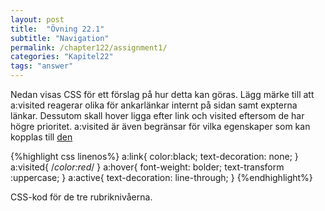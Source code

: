 ```yaml
---
layout: post
title:  "Övning 22.1"
subtitle: "Navigation"
permalink: /chapter122/assignment1/
categories: "Kapitel22"
tags: "answer"
---
```

Nedan visas CSS för ett förslag på hur detta kan göras. Lägg märke till att a:visited reagerar olika för ankarlänkar internt på sidan samt expterna länkar. Dessutom skall hover ligga efter link och visited eftersom de har högre prioritet. a:visited är även begränsar för vilka egenskaper som kan kopplas till [den](https://developer.mozilla.org/en-US/docs/Web/CSS/:visited)

{%highlight css linenos%}
a:link{
  color:black;
  text-decoration: none;
}
a:visited{
  /*color:red*/
}
a:hover{
  font-weight: bolder;
  text-transform :uppercase;
}
a:active{
  text-decoration: line-through;
}
{%endhighlight%}
<figcaption>CSS-kod för de tre rubriknivåerna.</figcaption>
